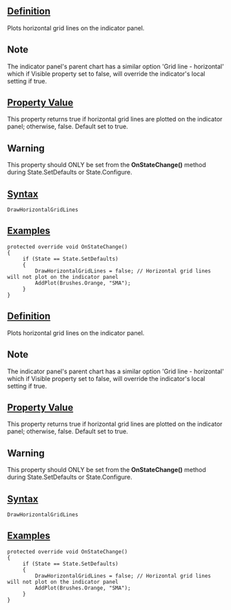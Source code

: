 ## [Definition](https://developer.ninjatrader.com/docs/desktop/drawhorizontalgridlines\#definition)

Plots horizontal grid lines on the indicator panel.

## Note

The indicator panel's parent chart has a similar option 'Grid line - horizontal' which if Visible property set to false, will override the indicator's local setting if true.

## [Property Value](https://developer.ninjatrader.com/docs/desktop/drawhorizontalgridlines\#property-value)

This property returns true if horizontal grid lines are plotted on the indicator panel; otherwise, false. Default set to true.

## Warning

This property should ONLY be set from the **OnStateChange()** method during State.SetDefaults or State.Configure.

## [Syntax](https://developer.ninjatrader.com/docs/desktop/drawhorizontalgridlines\#syntax)

`DrawHorizontalGridLines`

## [Examples](https://developer.ninjatrader.com/docs/desktop/drawhorizontalgridlines\#examples)

```jsx-150469391 csharp
protected override void OnStateChange()
{
     if (State == State.SetDefaults)
     {
         DrawHorizontalGridLines = false; // Horizontal grid lines will not plot on the indicator panel
         AddPlot(Brushes.Orange, "SMA");
     }
}

```

## [Definition](https://developer.ninjatrader.com/docs/desktop/drawhorizontalgridlines\#definition)

Plots horizontal grid lines on the indicator panel.

## Note

The indicator panel's parent chart has a similar option 'Grid line - horizontal' which if Visible property set to false, will override the indicator's local setting if true.

## [Property Value](https://developer.ninjatrader.com/docs/desktop/drawhorizontalgridlines\#property-value)

This property returns true if horizontal grid lines are plotted on the indicator panel; otherwise, false. Default set to true.

## Warning

This property should ONLY be set from the **OnStateChange()** method during State.SetDefaults or State.Configure.

## [Syntax](https://developer.ninjatrader.com/docs/desktop/drawhorizontalgridlines\#syntax)

`DrawHorizontalGridLines`

## [Examples](https://developer.ninjatrader.com/docs/desktop/drawhorizontalgridlines\#examples)

```jsx-150469391 csharp
protected override void OnStateChange()
{
     if (State == State.SetDefaults)
     {
         DrawHorizontalGridLines = false; // Horizontal grid lines will not plot on the indicator panel
         AddPlot(Brushes.Orange, "SMA");
     }
}

```
